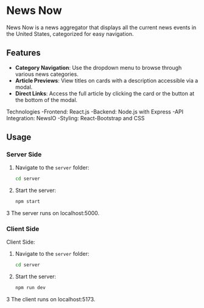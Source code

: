 # News Now

News Now is a news aggregator that displays all the current news events in the United States, categorized for easy navigation.

## Features
- **Category Navigation**: Use the dropdown menu to browse through various news categories.
- **Article Previews**: View titles on cards with a description accessible via a modal.
- **Direct Links**: Access the full article by clicking the card or the button at the bottom of the modal.

Technologies
-Frontend: React.js
-Backend: Node.js with Express
-API Integration: NewsIO
-Styling: React-Bootstrap and CSS

## Usage

### Server Side
1. Navigate to the `server` folder:
   ```bash
   cd server
2. Start the server:
   ```bash
   npm start
3 The server runs on localhost:5000.

### Client Side
Client Side:
1. Navigate to the `server` folder:
   ```bash
   cd server
2. Start the server:
   ```bash
   npm run dev
3 The client runs on localhost:5173.





